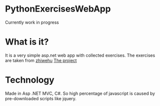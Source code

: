 # PythonExercisesWebApp
Currently work in progress

# What is it?
It is a very simple asp.net web app with collected exercises.
The exercises are taken from [zhiwehu](https://github.com/zhiwehu)
[The project](https://github.com/zhiwehu/Python-programming-exercises)

# Technology
Made in Asp .NET MVC, C#. So high percentage of javascript is caused by pre-downloaded scripts like jquery.
